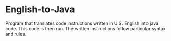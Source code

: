 # English-to-Java

Program that translates code instructions written in U.S. English into java code. This code is then run. The written instructions follow particular syntax and rules.
